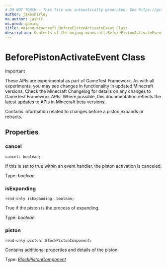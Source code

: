 ```yaml
---
# DO NOT TOUCH — This file was automatically generated. See https://github.com/Mojang/MinecraftScriptingApiDocsGenerator to modify descriptions, examples, etc.
author: jakeshirley
ms.author: jashir
ms.prod: gaming
title: mojang-minecraft.BeforePistonActivateEvent Class
description: Contents of the mojang-minecraft.BeforePistonActivateEvent class.
---
```

# BeforePistonActivateEvent Class
>[!IMPORTANT]
>These APIs are experimental as part of GameTest Framework. As with all experiments, you may see changes in functionality in updated Minecraft versions. Check the Minecraft Changelog for details on any changes to GameTest Framework APIs. Where possible, this documentation reflects the latest updates to APIs in Minecraft beta versions.


Contains information related to changes before a piston expands or retracts.

## Properties
### **cancel**
`cancel: boolean;`

If this is set to true within an event handler, the piston activation is canceled.

Type: *boolean*


### **isExpanding**
`read-only isExpanding: boolean;`

True if the piston is the process of expanding.

Type: *boolean*


### **piston**
`read-only piston: BlockPistonComponent;`

Contains additional properties and details of the piston.

Type: [*BlockPistonComponent*](BlockPistonComponent.md)




